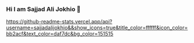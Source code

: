 ### Hi I am Sajjad Ali Jokhio 👋

<!--
**sajjadalijokhio/sajjadalijokhio** is a ✨ _special_ ✨ repository because its `README.md` (this file) appears on your GitHub profile.

Here are some ideas to get you started:

- 🔭 I’m currently working on ...
- 🌱 I’m currently learning ...
- 👯 I’m looking to collaborate on ...
- 🤔 I’m looking for help with ...
- 💬 Ask me about ...
- 📫 How to reach me: ...
- 😄 Pronouns: ...
- ⚡ Fun fact: ...
-->

https://github-readme-stats.vercel.app/api?username=sajjadalijokhio&&show_icons=true&title_color=ffffff&icon_color=bb2acf&text_color=daf7dc&bg_color=151515
